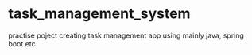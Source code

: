 # task_management_system
practise poject creating task management app using mainly java, spring boot etc
